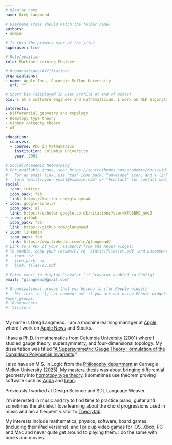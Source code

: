 ```yaml
---
# Display name
name: Greg Langmead

# Username (this should match the folder name)
authors:
- admin

# Is this the primary user of the site?
superuser: true

# Role/position
role: Machine Learning Engineer

# Organizations/Affiliations
organizations:
- name: Apple Inc., Carnegie Mellon University
  url: ""

# Short bio (displayed in user profile at end of posts)
bio: I am a software engineer and mathematician. I work on NLP algorithms for Apple News, and research homotopy type theory in CMU's philosophy department.

interests:
- Differential geometry and topology
- Homotopy type theory
- Higher category theory
- AI

education:
  courses:
  - course: PhD in Mathematics
    institution: Columbia University
    year: 2001

# Social/Academic Networking
# For available icons, see: https://sourcethemes.com/academic/docs/widgets/#icons
#   For an email link, use "fas" icon pack, "envelope" icon, and a link in the
#   form "mailto:your-email@example.com" or "#contact" for contact widget.
social:
- icon: twitter
  icon_pack: fab
  link: https://twitter.com/glangmead
- icon: google-scholar
  icon_pack: ai
  link: https://scholar.google.co.uk/citations?user=KFbBBPD_nAoJ
- icon: github
  icon_pack: fab
  link: https://github.com/glangmead
- icon: linkedin
  icon_pack: fab
  link: https://www.linkedin.com/in/glangmead/
# Link to a PDF of your resume/CV from the About widget.
# To enable, copy your resume/CV to `static/files/cv.pdf` and uncomment the lines below.  
# - icon: cv
#   icon_pack: ai
#   link: files/cv.pdf

# Enter email to display Gravatar (if Gravatar enabled in Config)
email: "glangmead@gmail.com"

# Organizational groups that you belong to (for People widget)
#   Set this to `[]` or comment out if you are not using People widget.  
#user_groups:
#- Researchers
#- Visitors
---
```

My name is Greg Langmead. I am a machine learning manager at [Apple](https://machinelearning.apple.com), where I work on [Apple News](https://www.apple.com/news/) and Stocks.

I have a Ph.D. in mathematics from Columbia University (2001) where I studied gauge theory, supersymmetry, and four-dimensional topology. My dissertation was titled "[A Supersymmetric Gauge Theory Formulation of the Donaldson Polynomial Invariants](https://arxiv.org/abs/hep-th/0210192)."

I also have an M.S. in Logic from the [Philosophy department](https://www.cmu.edu/dietrich/philosophy) at Carnegie Mellon University (2025). My [masters thesis](writing/differential_geometry_in_hott) was about bringing differential geometry into [homotopy type theory](https://homotopytypetheory.org). I sometimes use theorem proving software such as [Agda](https://en.wikipedia.org/wiki/Agda_(programming_language)) and [Lean](https://leanprover.github.io).

Previously I worked at Design Science and SDL Language Weaver.

I'm interested in music and try to find time to practice piano, guitar and sometimes the ukulele. I love learning about the chord progressions used in music and am a frequent visitor to [Theorytab](https://www.hooktheory.com/theorytab).

My interests include mathematics, physics, software, board games (including their iPad versions), and I pile up video games for iOS, Xbox, PC and Mac and never quite get around to playing them. I do the same with books and movies.
